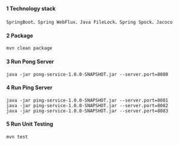 #### 1 Technology stack
```
SpringBoot、Spring WebFlux、Java FileLock、Spring Spock、Jacoco
```

#### 2 Package
```
mvn clean package
```

#### 3 Run Pong Server
```
java -jar pong-service-1.0.0-SNAPSHOT.jar --server.port=8080
```

#### 4 Run Ping Server
```
java -jar ping-service-1.0.0-SNAPSHOT.jar --server.port=8081
java -jar ping-service-1.0.0-SNAPSHOT.jar --server.port=8082
java -jar ping-service-1.0.0-SNAPSHOT.jar --server.port=8083
```

#### 5 Run Unit Testing
```
mvn test
```
